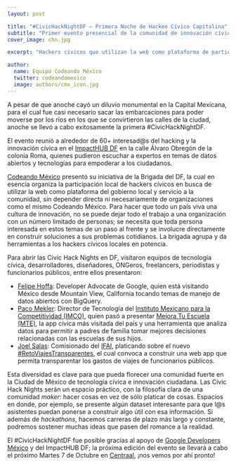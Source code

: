 ```yaml
---
layout: post

title: "#CivicHackNightDF – Primera Noche de Hackeo Cívico Capitalina"
subtitle: "Primer evento presencial de la comunidad de innovación cívica en el DF."
cover_image: chn.jpg

excerpt: "Hackers cívicos que utilizan la web como plataforma de participación local y servicio a la comunidad"

author:
  name: Equipo Codeando México
  twitter: codeandomexico
  image: authors/cmx_icon.jpg
---
```


A pesar de que anoche cayó un diluvio monumental en la Capital Mexicana, para el cual fue casi necesario sacar las embarcaciones para poder moverse por los ríos en los que se convirtieron las calles de la ciudad, anoche se llevó a cabo exitosamente la primera #CivicHackNightDF.

El evento reunió a alrededor de 60+ interesad@s del hacking y la innovación cívica en el [ImpactHUB DF](http://hubdf.com.mx) en la calle Álvaro Obregón de la colonia Roma, quienes pudieron escuchar a expertos en temas de datos abiertos y tecnologías para empoderar a los ciudadanos. 

[Codeando México](http://twitter.com/codeandomexico) presentó su iniciativa de la Brigada del DF, la cual en esencia organiza la participación local de hackers cívicos en busca de utilizar la web como plataforma del gobierno local y servicio a la comunidad, sin depender directa ni necesariamente de organizaciones como el mismo Codeando México. Para hacer que todo un país viva una cultura de innovación, no se puede dejar todo el trabajo a una organización con un número limitado de personas; se necesita que toda persona interesada en estos temas de un paso al frente y se involucre directamente en construir soluciones a sus problemas cotidianos. La brigada agrupa y da herramientas a los hackers cívicos locales en potencia.

Para abrir las Civic Hack Nights en DF, visitaron equipos de tecnología cívica, desarrolladores, diseñadores, ONGeros, freelancers, periodistas y funcionarios públicos, entre ellos presentaron:
* [Felipe Hoffa](https://twitter.com/felipehoffa): Developer Advocate de Google, quien está visitando México desde Mountain View, California tocando temas de manejo de datos abiertos con BigQuery. 
* [Paco Mekler](https://twitter.com/meklerg): Director de Tecnología del [Instituto Mexicano para la Competitividad (IMCO)](http://imco.org.mx/home/), quien pasó a presentar [Mejora Tu Escuela (MTE)](http://www.mejoratuescuela.org/), la app cívica más visitada del país y una herramienta que analiza datos para permitir a padres de familia tomar mejores decisiones relacionadas con las escuelas de sus hijos. 
* [Joel Salas](https://twitter.com/joelsas): Comisionado del [IFAI](http://inicio.ifai.org.mx/_catalogs/masterpage/ifai.aspx), platicando sobre el nuevo [#RetoViajesTransparentes](http://ifai.codeandomexico.org/retos/96-reto-viajes-transparentes), el cual convoca a construir una web app que permita transparentar los gastos de viajes de funcionarios públicos.

Esta diversidad es clave para que pueda florecer una comunidad fuerte en la Ciudad de México de tecnología cívica e innovación ciudadana.
Las Civic Hack Nights serán un espacio práctico, con la filosofía clara de una comunidad _maker_: hacer cosas en vez de sólo platicar de cosas. Espacios en donde, por ejemplo, se presente algún dataset interesante para que l@s asistentes puedan ponerse a construir algo útil con esa información. Si además de _hackathons_, hacemos carreras de plazo más largo y constante, podremos sostener muchas ideas que pasen del romance a la realidad.

El #CivicHackNightDF fue posible gracias al apoyo de [Google Developers México](https://plus.google.com/+DesarrolladoresGoogle/posts) y del ImpactHUB DF; la próxima edición del evento se llevará a cabo el próximo Martes 7 de Octubre en [Centraal](http://centraal.com/), ¡nos vemos por ahí pronto!
